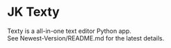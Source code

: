 # JK Texty
Texty is a all-in-one text editor Python app.  
See Newest-Version/README.md for the latest details.
